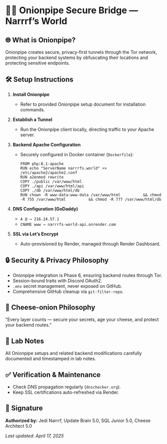 
# 🧅🔐 Onionpipe Secure Bridge — Narrrf’s World

## 🌐 What is Onionpipe?
Onionpipe creates secure, privacy-first tunnels through the Tor network, protecting your backend systems by obfuscating their locations and protecting sensitive endpoints.

## 🛠️ Setup Instructions
1. **Install Onionpipe**
   - Refer to provided Onionpipe setup document for installation commands.

2. **Establish a Tunnel**
   - Run the Onionpipe client locally, directing traffic to your Apache server.

3. **Backend Apache Configuration**
   - Securely configured in Docker container (`Dockerfile`):
     ```
     FROM php:8.1-apache
     RUN echo "ServerName narrrfs.world" >> /etc/apache2/apache2.conf
     RUN a2enmod rewrite
     COPY ./public /var/www/html
     COPY ./api /var/www/html/api
     COPY ./db /var/www/html/db
     RUN chown -R www-data:www-data /var/www/html          && chmod -R 755 /var/www/html          && chmod -R 777 /var/www/html/db
     ```

4. **DNS Configuration (GoDaddy)**
   - `A @ → 216.24.57.1`
   - `CNAME www → narrrfs-world-api.onrender.com`

5. **SSL via Let’s Encrypt**
   - Auto-provisioned by Render, managed through Render Dashboard.

## 🔒 Security & Privacy Philosophy
- Onionpipe integration is Phase 6, ensuring backend routes through Tor.
- Session-bound traits with Discord OAuth2.
- `.env` secret management, never exposed on GitHub.
- Comprehensive GitHub cleanup via `git-filter-repo`.

## 🧀 Cheese-onion Philosophy
"Every layer counts — secure your secrets, age your cheese, and protect your backend routes."

## 📜 Lab Notes
All Onionpipe setups and related backend modifications carefully documented and timestamped in lab notes.

## ✅ Verification & Maintenance
- Check DNS propagation regularly (`dnschecker.org`).
- Keep SSL certifications auto-refreshed via Render.

## 🧠 Signature
**Authorized by:** Jedi Narrrf, Update Brain 5.0, SQL Junior 5.0, Cheese Architect 5.0

_Last updated: April 17, 2025_
